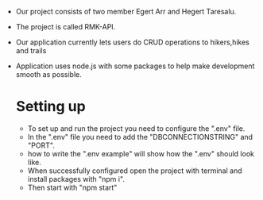 * Our project consists of two member Egert Arr and Hegert Taresalu.
* The project is called RMK-API.


* Our application currently lets users do CRUD operations to hikers,hikes and trails
    
* Application uses node.js with some packages to help make development smooth as possible.

    # Setting up
    * To set up and run the project you need to configure the ".env" file.
    * In the ".env" file you need to add the "DBCONNECTIONSTRING" and "PORT".
    * how to write the ".env example" will show how the ".env" should look
    like.
    * When successfully configured open the project with terminal and install packages with "npm i".
    * Then start with "npm start"
